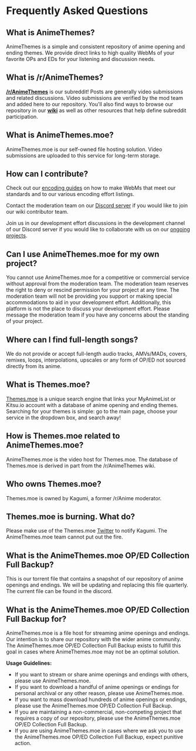 # Frequently Asked Questions

## What is AnimeThemes?

AnimeThemes is a simple and consistent repository of anime opening and ending themes. We provide direct links to high quality WebMs of your favorite OPs and EDs for your listening and discussion needs.

## What is /r/AnimeThemes?

**[/r/AnimeThemes](https://www.reddit.com/r/AnimeThemes)** is our subreddit! Posts are generally video submissions and related discussions. Video submissions are verified by the mod team and added here to our repository. You'll also find ways to browse our repository in our **[wiki](https://staging.animethemes.moe/wiki/)** as well as other resources that help define subreddit participation.

## What is AnimeThemes.moe?

AnimeThemes.moe is our self-owned file hosting solution. Video submissions are uploaded to this service for long-term storage.

## How can I contribute?

Check out our [encoding guides](https://www.reddit.com/r/AnimeThemes/wiki/encoding#wiki_guides) on how to make WebMs that meet our standards and to our various encoding effort listings.

Contact the moderation team on our [Discord server](https://discordapp.com/invite/m9zbVyQ) if you would like to join our wiki contributor team.

Join us in our development effort discussions in the development channel of our Discord server if you would like to collaborate with us on our [ongoing projects](https://github.com/AnimeThemes).

## Can I use AnimeThemes.moe for my own project?

You cannot use AnimeThemes.moe for a competitive or commercial service without approval from the moderation team. The moderation team reserves the right to deny or rescind permission for your project at any time. The moderation team will not be providing you support or making special accommodations to aid in your development effort. Additionally, this platform is not the place to discuss your development effort. Please message the moderation team if you have any concerns about the standing of your project.

## Where can I find full-length songs?

We do not provide or accept full-length audio tracks, AMVs/MADs, covers, remixes, loops, interpolations, upscales or any form of OP/ED not sourced directly from its anime.

## What is Themes.moe?

[Themes.moe](https://themes.moe/) is a unique search engine that links your MyAnimeList or Kitsu.io account with a database of anime opening and ending themes. Searching for your themes is simple: go to the main page, choose your service in the dropdown box, and search away!

## How is Themes.moe related to AnimeThemes.moe?

AnimeThemes.moe is the video host for Themes.moe. The database of Themes.moe is derived in part from the /r/AnimeThemes wiki.

## Who owns Themes.moe?

Themes.moe is owned by Kagumi, a former /r/Anime moderator.

## Themes.moe is burning. What do?

Please make use of the Themes.moe [Twitter](https://twitter.com/ThemesMoe) to notify Kagumi. The AnimeThemes.moe team cannot put out the fire.

## What is the AnimeThemes.moe OP/ED Collection Full Backup?

This is our torrent file that contains a snapshot of our repository of anime openings and endings. We will be updating and replacing this file quarterly. The current file can be found in the discord.

## What is the AnimeThemes.moe OP/ED Collection Full Backup for?

AnimeThemes.moe is a file host for streaming anime openings and endings. Our intention is to share our repository with the wider anime community. The AnimeThemes.moe OP/ED Collection Full Backup exists to fulfill this goal in cases where AnimeThemes.moe may not be an optimal solution.

**Usage Guidelines:**

* If you want to stream or share anime openings and endings with others, please use AnimeThemes.moe.
* If you want to download a handful of anime openings or endings for personal archival or any other reason, please use AnimeThemes.moe.
* If you want to mass download hundreds of anime openings or endings, please use the AnimeThemes.moe OP/ED Collection Full Backup.
* If you are maintaining a non-commercial, non-competing project that requires a copy of our repository, please use the AnimeThemes.moe OP/ED Collection Full Backup.
* If you are using AnimeThemes.moe in cases where we ask you to use the AnimeThemes.moe OP/ED Collection Full Backup, expect punitive action.
